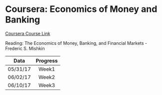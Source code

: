 Coursera: Economics of Money and Banking
===

[Coursera Course Link](https://www.coursera.org/learn/money-banking/home/welcome)

Reading: The Economics of Money, Banking, and Financial Markets -Frederic S. Mishkin


|Data       | Progress   |
|-----------|:----------:|
|05/31/17   | Week1      |
|06/02/17   | Week2      |
|06/10/17   | Week3      |
